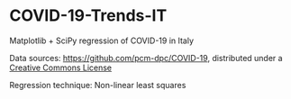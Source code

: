 # COVID-19-Trends-IT
Matplotlib + SciPy regression of COVID-19 in Italy

Data sources: https://github.com/pcm-dpc/COVID-19, distributed under a [Creative Commons License](https://github.com/pcm-dpc/COVID-19/blob/master/LICENSE)

Regression technique: Non-linear least squares
